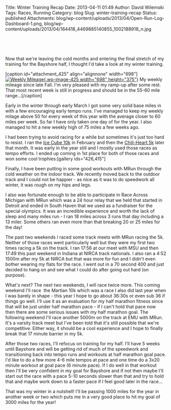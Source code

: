 Title: Winter Training Recap
Date: 2013-04-11 01:49
Author: David Wilemski
Tags: Races, Running
Category: blog
Slug: winter-training-recap
Status: published
Attachments: blog/wp-content/uploads/2013/04/Open-Run-Log-Dashboard-1.png, blog/wp-content/uploads/2013/04/164418_4469885140855_1002188918_n.jpg

 

 

Now that we\'re leaving the cold months and entering the final stretch
of my training for the Bayshore half, I thought I\'d take a look at my
winter training.

\[caption id=\"attachment\_425\" align=\"alignnone\"
width=\"698\"\][![Weekly
Mileage](http://davidwilemski.com/blog/wp-content/uploads/2013/04/Open-Run-Log-Dashboard-1.png){.wp-image-425
width="698"
height="375"}](http://davidwilemski.com/blog/wp-content/uploads/2013/04/Open-Run-Log-Dashboard-1.png)
My weekly mileage since late Fall. I\'m very pleased with my ramp-up
after some rest. That most recent week is still in progress and should
be in the 55-60 mile range\...\[/caption\]

Early in the winter through early March I got some very solid base miles
in with a few encouraging early tempo runs. I\'ve managed to keep my
weekly milage above 50 for every week of this year with the average
closer to 60 miles per week. So far I have only taken one day of for the
year. I also managed to hit a new weekly high of 75 miles a few weeks
ago.[  
](http://davidwilemski.com/blog/wp-content/uploads/2013/04/Open-Run-Log-Dashboard-1.png)

I had been trying to avoid racing for a while but sometimes it\'s just
too hard to resist. I ran the [Ice Cube
10k](http://davidwilemski.com/blog/2013/02/ice-cube-10k-race-report/ "Ice Cube 10k Race Report") in
February and then the [Chili-Heart
5k](http://www.chiliheart5k.com/results.html) later that month. It was
early in the year still and I mostly used those races as tempo efforts.
I ended up coming in 1st place for both of those races and won some cool
trophies:\[gallery ids=\"426,415\"\]

Finally, I have been putting in some good workouts with MRun through the
cold weather on the indoor track. We recently moved back to the outdoor
track and I could not be happier - as nice as it was to do speedwork all
winter, it was rough on my hips and legs.

I also was fortunate enough to be able to participate in Race Across
Michigan with MRun which was a 24 hour relay that we held that started
in Detroit and ended in South Haven that we used as a fundraiser for the
special olympics. It was an incredible experience and worth the lack of
sleep and many miles run - I ran 18 miles across 3 runs that day
including a 13 miler. Some others ran even more than that breaking 20 or
25 miles for the day!

The past two weekends I raced some track meets with MRun racing the 5k.
Neither of those races went particularly well but they were my first two
times racing a 5k on the track. I ran 17:56 at our meet with MSU and
then 17:49 this past weekend in Indiana at NIRCA track nationals. I also
ran a 4:52 1500m after my 5k at NIRCA but that was more for fun and I
didn\'t even bother wearing my flats for the race. I went out in a 70
second 400 and just decided to hang on and see what I could do after
going out hard (on purpose).

What\'s next? The next two weekends, I will race twice more. This coming
weekend I\'ll race  the Martian 10k which was a race I also did last
year when I was barely in shape - this year I hope to go about 36:30s or
even sub 36 if things go well. I\'ll use it as an evaluation for my half
marathon fitness since that will be just under half marathon pace - if I
can\'t hold that pace now then there are some serious issues with my
half marathon goal. The following weekend I\'ll race another 5000m on
the track at EMU with MRun. It\'s a varsity track meet but I\'ve been
told that it\'s still possible that we\'re competitive. Either way, it
should be a cool experience and I hope to finally break that 17 minute
barrier in my 5k.

After those two races, I\'ll refocus on training for my half. I\'ll have
5 weeks until Bayshore and will be getting rid of much of the speedwork
and transitioning back into tempo runs and workouts at half marathon
goal pace. I\'d like to do a few more 4-6 mile tempos at pace and one
time do a 3x20 minute workout at goal pace (6 minute pace). If I do well
in that workout then I\'ll be very confident in my goal for Bayshore and
if not then maybe I\'ll start out the race with a pace 5-10 seconds
slower than that and try to hold that and maybe work down to a faster
pace if I feel good later in the race\...

That was my winter in a nutshell! I\'ll be passing 1000 miles for the
year in another week or two which puts me in a very good place to hit my
goal of 3000 miles for the year!
